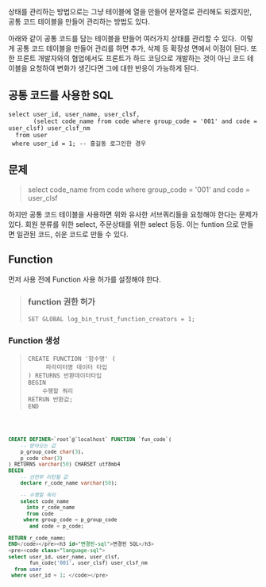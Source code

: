 <p>상태를 관리하는 방법으로는 그냥 테이블에 열을 만들어 문자열로 관리해도 되겠지만, 공통 코드 테이블을 만들어 관리하는 방법도 있다.</p>
<p>아래와 같이 공통 코드를 담는 테이블을 만들어 여러가지 상태를 관리할 수 있다.
<img alt="" src="https://velog.velcdn.com/images/jhh0830/post/7d6d1aec-44db-47bc-abd0-fd8a7f50a1be/image.png" />
이렇게 공통 코드 테이블을 만들어 관리를 하면 추가, 삭제 등 확장성 면에서 이점이 된다.
또한 프론트 개발자와의 협업에서도 프론트가 하드 코딩으로 개발하는 것이 아닌 코드 테이블을 요청하여 변화가 생긴다면 그에 대한 반응이 가능하게 된다.</p>
<h2 id="공통-코드를-사용한-sql">공통 코드를 사용한 SQL</h2>
<pre><code class="language-sql">select user_id, user_name, user_clsf, 
       (select code_name from code where group_code = '001' and code = user_clsf) user_clsf_nm
  from user
 where user_id = 1; -- 홍길동 로그인한 경우</code></pre>
<h2 id="문제">문제</h2>
<blockquote>
<p>select code_name from code where group_code = '001' and code = user_clsf</p>
</blockquote>
<p>하지만 공통 코드 테이블을 사용하면 위와 유사한 서브쿼리들을 요청해야 한다는 문제가 있다.
회원 분류를 위한 select, 주문상태를 위한 select 등등.
이는 funtion 으로 만들면 일관된 코드, 쉬운 코드로 만들 수 있다.</p>
<h2 id="function">Function</h2>
<p>먼저 사용 전에 Function 사용 허가를 설정해야 한다.</p>
<blockquote>
<h3 id="function-권한-허가">function 권한 허가</h3>
<pre><code>SET GLOBAL log_bin_trust_function_creators = 1;</code></pre></blockquote>
<h3 id="function-생성">Function 생성</h3>
<blockquote>
<pre><code class="language-sql">CREATE FUNCTION '함수명' (
     파라미터명 데이터 타입
) RETURNS 반환데이터타입
BEGIN
    수행할 쿼리
RETRUN 반환값;
END</code></pre>
</blockquote>
<pre><code>

```sql
CREATE DEFINER=`root`@`localhost` FUNCTION `fun_code`(
    -- 받아오는 값
    p_group_code char(3),
    p_code char(3)
) RETURNS varchar(50) CHARSET utf8mb4
BEGIN
    -- 선언부 리턴될 값
    declare r_code_name varchar(50);

    -- 수행할 쿼리
    select code_name 
      into r_code_name 
      from code 
     where group_code = p_group_code 
       and code = p_code;

RETURN r_code_name;
END</code></pre><h3 id="변경된-sql">변경된 SQL</h3>
<pre><code class="language-sql">
select user_id, user_name, user_clsf, 
       fun_code('001', user_clsf) user_clsf_nm
  from user
 where user_id = 1; </code></pre>